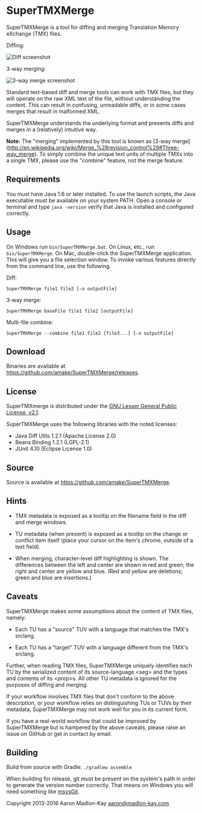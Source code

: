 SuperTMXMerge
=============

SuperTMXMerge is a tool for diffing and merging Translation Memory
eXchange (TMX) files.

Diffing:

![Diff screenshot](https://amake.github.io/SuperTMXMerge/screenshot-diff.png)

3-way merging:

![3-way merge screenshot](https://amake.github.io/SuperTMXMerge/screenshot-merge.png)

Standard text-based diff and merge tools can work with TMX files, but
they will operate on the raw XML text of the file, without
understanding the content. This can result in confusing, unreadable
diffs, or in some cases merges that result in malformed XML.

SuperTMXMerge understands the underlying format and presents diffs and
merges in a (relatively) intuitive way.

**Note:** The "merging" implemented by this tool is known as [3-way
merge]
(http://en.wikipedia.org/wiki/Merge_%28revision_control%29#Three-way_merge).
To simply combine the unique text units of multiple TMXs into a single
TMX, please use the "combine" feature, not the merge feature.

Requirements
------------

You must have Java 1.6 or later installed. To use the launch scripts,
the Java executable must be available on your system PATH. Open a
console or terminal and type `java -version` verify that Java is
installed and configured correctly.

Usage
-----

On Windows run `bin/SuperTMXMerge.bat`. On Linux, etc., run
`bin/SuperTMXMerge`.  On Mac, double-click the SuperTMXMerge
application. This will give you a file selection window. To invoke
various features directly from the command line, use the following.

Diff:

    SuperTMXMerge file1 file2 [-o outputFile]

3-way merge:

    SuperTMXMerge baseFile file1 file2 [outputFile]

Multi-file combine:

    SuperTMXMerge --combine file1 file2 [file3...] [-o outputFile]


Download
--------

Binaries are available at
<https://github.com/amake/SuperTMXMerge/releases>.


License
-------

SuperTMXmerge is distributed under the [GNU Lesser General Public
License, v2.1](http://www.gnu.org/licenses/lgpl-2.1.html).

SuperTMXMerge uses the following libraries with the noted licenses:

- Java Diff Utils 1.2.1 (Apache License 2.0)
- Beans Binding 1.2.1 (LGPL-2.1)
- JUnit 4.10 (Eclipse License 1.0)


Source
------

Source is available at <https://github.com/amake/SuperTMXMerge>.


Hints
-----

- TMX metadata is exposed as a tooltip on the filename field in the
  diff and merge windows.

- TU metadata (when present) is exposed as a tooltip on the change or
  conflict item itself (place your cursor on the item's chrome,
  outside of a text field).

- When merging, character-level diff highlighting is shown. The
  differences between the left and center are shown in red and green;
  the right and center are yellow and blue. (Red and yellow are
  deletions; green and blue are insertions.)


Caveats
-------

SuperTMXMerge makes some assumptions about the content of TMX files,
namely:

- Each TU has a "source" TUV with a language that matches the TMX's
  srclang.

- Each TU has a "target" TUV with a language different from the TMX's
  srclang.

Further, when reading TMX files, SuperTMXMerge uniquely identifies
each TU by the serialized content of its source-language &lt;seg> and
the types and contents of its &lt;prop>s. All other TU metadata is
ignored for the purposes of diffing and merging.

If your workflow involves TMX files that don't conform to the above
description, or your workflow relies on distinguishing TUs or TUVs by
their metadata, SuperTMXMerge may not work well for you in its current
form.

If you have a real-world workflow that could be improved by
SuperTMXMerge but is hampered by the above caveats, please raise an
issue on GitHub or get in contact by email.


Building
--------

Build from source with Gradle: `./gradlew assemble`

When building for release, git must be present on the system's path in
order to generate the version number correctly. That means on Windows
you will need something like [msysGit](http://msysgit.github.io/).

Copyright 2013-2016 Aaron Madlon-Kay <aaron@madlon-kay.com>
